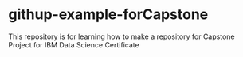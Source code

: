 # githup-example-forCapstone
This repository is for learning how to make a repository for Capstone Project for IBM Data Science Certificate
